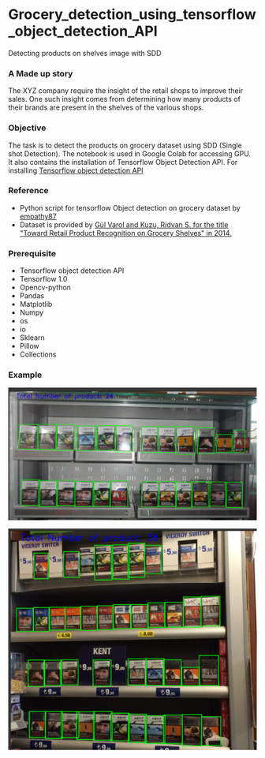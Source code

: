 # Grocery_detection_using_tensorflow_object_detection_API
Detecting products on shelves image with SDD 

### A Made up story

The XYZ company require the insight of the retail shops to improve their sales. One such insight comes from determining how many products of their brands are present in the shelves of the various shops.

### Objective
The task is to detect the products on grocery dataset using SDD (Single shot Detection). The notebook is used in Google Colab for accessing GPU. It also contains the installation of Tensorflow Object Detection API.
For installing [Tensorflow object detection API](https://github.com/tensorflow/models/blob/master/research/object_detection/g3doc/installation.md)

### Reference
- Python script for tensorflow Object detection on grocery dataset by [empathy87](https://github.com/empathy87/nn-grocery-shelves)
- Dataset is provided by [Gül Varol and Kuzu, Ridvan S. for the title "Toward Retail Product Recognition on Grocery Shelves" in 2014.](https://github.com/gulvarol/grocerydataset)

### Prerequisite
- Tensorflow object detection API
- Tensorflow 1.0
- Opencv-python
- Pandas
- Matplotlib
- Numpy
- os
- io
- Sklearn
- Pillow
- Collections

### Example

![Example](images/1.png)


![Example](images/2.png)
